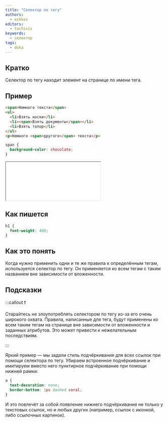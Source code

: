 ```yaml
---
title: "Селектор по тегу"
authors:
  - ezhkov
editors:
  - tachisis
keywords:
  - селектор
tags:
  - doka
---
```


## Кратко

Селектор по тегу находит элемент на странице по имени тега.

## Пример

```html
<span>Немного текста</span>
<ul>
  <li>Взять носки</li>
  <li><span>Взять документы</span></li>
  <li>Взять топор</li>
</ul>
<p>Немного <span>другого</span> текста</p>
```

```css
span {
  background-color: chocolate;
}
```

<iframe title="Селектор по тегу" src="demos/example/" height="122"></iframe>

## Как пишется

```css
h1 {
  font-weight: 400;
}
```

## Как это понять

Когда нужно применить одни и те же правила к определённым тегам, используется селектор по тегу. Он применяется ко всем тегам с таким названием вне зависимости от вложенности.

## Подсказки

:::callout ❗

Старайтесь не злоупотреблять селектором по тегу из-за его очень широкого охвата. Правила, написанные для тега, будут применены ко всем таким тегам на странице вне зависимости от вложенности и заданных атрибутов. Это может привести к нежелательным последствиям.

:::

Яркий пример — мы задали стиль подчёркивания для всех ссылок при помощи селектора по тегу. Убираем встроенное подчёркивание и имитируем вместо него пунктирное подчёркивание при помощи нижней рамки:

```css
a {
  text-decoration: none;
  border-bottom: 1px dashed coral;
}
```

И это повлечёт за собой появление нижнего подчёркивания не только у текстовых ссылок, но и любых других (например, ссылок с иконкой, либо ссылочных картинок).
